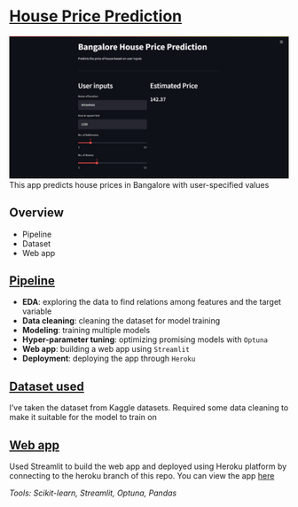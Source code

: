 # [House Price Prediction](https://bangalore-price-prediction.herokuapp.com/)
![image](images/app_dark.jpeg)
This app predicts house prices in Bangalore with user-specified values

## Overview

- Pipeline
- Dataset
- Web app

## [Pipeline](https://github.com/Jobin-Nelson/House_price_prediction-project/blob/main/notebook/house_price_pred.ipynb)

- **EDA**: exploring the data to find relations among features and the target variable
- **Data cleaning**: cleaning the dataset for model training
- **Modeling**: training multiple models
- **Hyper-parameter tuning**: optimizing promising models with `Optuna`
- **Web app**: building a web app using `Streamlit`
- **Deployment**: deploying the app through `Heroku`

## [Dataset used](https://www.kaggle.com/amitabhajoy/bengaluru-house-price-data)

I’ve taken the dataset from Kaggle datasets. Required some data cleaning to make it suitable for the model to train on

## [Web app](https://bangalore-price-prediction.herokuapp.com/)

Used Streamlit to build the web app and deployed using Heroku platform by connecting to the heroku branch of this repo. You can view the app [here](https://bangalore-price-prediction.herokuapp.com/)

*Tools: Scikit-learn, Streamlit, Optuna,* *Pandas*